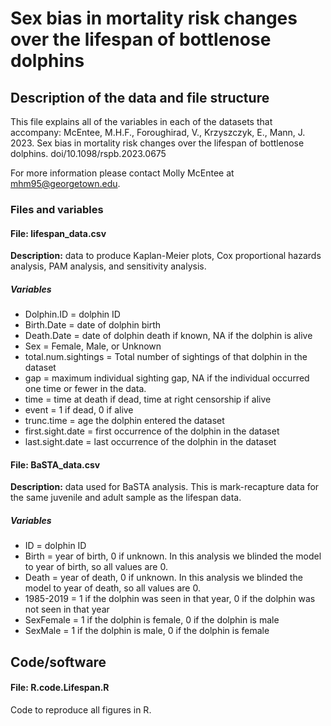 # Sex bias in mortality risk changes over the lifespan of bottlenose dolphins

## Description of the data and file structure

This file explains all of the variables in each of the datasets that accompany: McEntee, M.H.F.,  Foroughirad, V.,  Krzyszczyk, E., Mann, J. 2023. Sex bias in mortality risk changes over the lifespan of bottlenose dolphins. doi/10.1098/rspb.2023.0675 

For more information please contact Molly McEntee at [mhm95@georgetown.edu](mailto:mhm95@georgetown.edu).

### Files and variables

#### File: lifespan\_data.csv

**Description:** data to produce Kaplan-Meier plots, Cox proportional hazards analysis, PAM analysis, and sensitivity analysis.

##### Variables

* Dolphin.ID = dolphin ID
* Birth.Date = date of dolphin birth
* Death.Date = date of dolphin death if known, NA if the dolphin is  alive
* Sex = Female, Male, or Unknown
* total.num.sightings = Total number of sightings of that dolphin in the dataset
* gap = maximum individual sighting gap, NA if the individual  occurred one time or fewer in the data.
* time = time at death if dead, time at right censorship if  alive
* event = 1 if dead, 0 if alive
* trunc.time = age the dolphin entered the dataset
* first.sight.date = first occurrence of the dolphin in the dataset
* last.sight.date = last occurrence of the dolphin in the dataset

#### File: BaSTA\_data.csv

**Description:** data used for BaSTA analysis. This is mark-recapture data for the same juvenile and adult sample as the lifespan data. 

##### Variables

* ID =  dolphin ID
* Birth = year of birth, 0 if unknown. In this analysis we blinded the model to year of birth, so all values are 0.
* Death = year of death, 0 if unknown. In this analysis we blinded the model to year of death, so all values are 0.
* 1985-2019 = 1 if the dolphin was seen in that year, 0 if the dolphin was not seen in that year
* SexFemale = 1 if the dolphin is female, 0 if the dolphin is male
* SexMale = 1 if the dolphin is male, 0 if the dolphin is female

####

## Code/software

#### File: R.code.Lifespan.R

Code to reproduce all figures in R.
